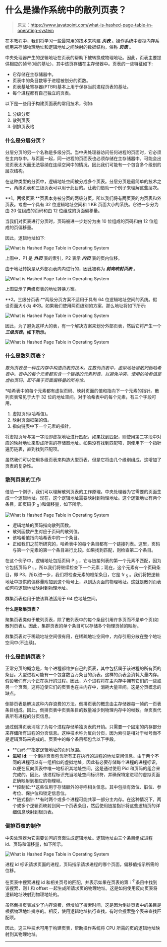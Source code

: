 # 什么是操作系统中的散列页表？

> 原文：<https://www.javatpoint.com/what-is-hashed-page-table-in-operating-system>

在本教程中，我们将学习一些最常用的技术来构建 ***页表*** 。操作系统中虚拟内存系统用来存储物理地址和逻辑地址之间映射的数据结构，俗称 ***页表*** 。

中央处理器产生的逻辑地址在页表的帮助下被转换成物理地址。因此，页表主要提供相应的帧号(帧的基址)，其中该页存储在主存储器中。页表的一些特征如下:

*   它存储在主存储器中。
*   页表中的条目数等于进程被划分的页数。
*   页表基址寄存器(PTBR)基本上用于保存当前进程页表的基址。
*   每个进程都有自己独立的页表。

以下是一些用于构建页面表的常用技术，例如:

1.  分级分页
2.  散列页表
3.  倒排页表格

### 什么是分层分页？

分层分页的另一个名称是多级分页。当中央处理器访问任何进程的页面时，它必须在主内存中。与页面一起，同一进程的页面表也必须存储在主存储器中。可能会出现页表太大而无法容纳在连续空间中的情况，因此我们可能有一个包含多个级别的层次结构。

在这种类型的分页中，逻辑地址空间被分成多个页表。分层分页是最简单的技术之一，两级页表和三级页表可以用于此目的。让我们借助一个例子来理解这些层次。

**1。两级页表:**页表本身被分页的两级分页。所以我们将有两页表的内页表和外页表。考虑一个具有 32 位逻辑地址空间和 1 KB 页面大小的系统。它进一步分为由 20 位组成的页码和由 12 位组成的页面偏移量。

当我们对页表进行分页时，页码被进一步划分为由 10 位组成的页码和由 12 位组成的页偏移量。

因此，逻辑地址如下:

![What is Hashed Page Table in Operating System](img/ea1839b853657ca175d97034a491c820.png)

上图中，P1 是 ***外页*** 表的索引，P2 表示 ***内页*** 表的页内位移。

由于地址转换是从外部页表向内进行的，因此被称为 ***前向映射页表*** 。

![What is Hashed Page Table in Operating System](img/4989ddccac3f970020b3afc984e2db2b.png)

上图显示了两级页表的地址转换方案。

**2。三级分页表:**两级分页方案不适用于具有 64 位逻辑地址空间的系统。假设页面大小为 4KB。如果我们使用两页级别的方案，那么地址将如下所示:

![What is Hashed Page Table in Operating System](img/f8e91cb0fd8135222281ad64805aac00.png)

因此，为了避免这样大的表，有一个解决方案来划分外部页表，然后它将产生一个 ***三级页表*，如下所示。**

![What is Hashed Page Table in Operating System](img/4e10e3e2c585db0df7ab5deeb57b84b9.png)

### 什么是散列页表？

*散列页表是一种在内存中构造页表的技术。在散列页表中，虚拟地址被散列到哈希表中。表中的每个元素都包含一个链接的元素列表，以避免冲突。使用的哈希值是虚拟页码，即不属于页面偏移量的所有位。*

 *哈希表中的每个元素都有虚拟页码、映射页面的值和指向下一个元素的指针。散列页表常见于大于 32 位的地址空间。对于哈希表中的每个元素，有三个字段可用，

1.  虚拟页码(哈希值)。
2.  映射页面框架的值。
3.  指向链表中下一个元素的指针。

将虚拟页号与第一字段即虚拟地址进行匹配，如果找到匹配，则使用第二字段中对应的映射地址来形成所需的存储器地址。如果没有找到匹配项，则使用下一个指针遍历链表，直到找到匹配项。

虽然我们可以使用多级页表来构造大型页表，但是它将由几个级别组成，这增加了页表的复杂性。

### 散列页表的工作

借助一个例子，我们可以理解散列页表的工作原理。中央处理器为它需要的页面生成一个逻辑地址。现在，这个逻辑地址需要映射到物理地址。这个逻辑地址有两个条目，即页码(P <sub>3</sub> )和偏移量，如下所示。

![What is Hashed Page Table in Operating System](img/f68912aa928818586cdfbe54c7fbcd72.png)

*   逻辑地址的页码指向散列函数。
*   散列函数产生对应于页码的散列值。
*   该哈希值指向哈希表中的一个条目。
*   正如我们之前所研究的，哈希表中的每个条目都有一个链接列表。这里，页码与第一个元素的第一个条目进行比较。如果找到匹配，则检查第二个条目。

在这个例子中，逻辑地址包括页码 P <sub>3</sub> ，它与链接列表的第一个元素不匹配，因为它包括页码 P <sub>1</sub> 。所以我们将继续检查下一个元素；现在，这个元素有一个页码条目，即 P3，所以进一步，我们将检查元素的框架条目，它是 fr <sub>5</sub> 。我们将把逻辑地址中提供的偏移量附加到这个帧号上，以到达页面的物理地址。这就是散列页表如何将逻辑地址映射到物理地址。

群集页表也用于使该算法适用于 64 位地址空间。

**什么是聚集页表？**

聚集页表类似于散列页表，除了散列表中的每个条目引用许多页而不是单个页(如散列页表)。因此，集群页表的单个条目可以存储多个物理页帧的映射。

群集页表对于稀疏地址空间很有用，在稀疏地址空间中，内存引用分散在整个地址空间中(不连续)。

### 什么是倒排页表？

正常分页的概念是，每个进程都维护自己的页表，其中包括属于该进程的所有页的条目。大型进程可能有一个包含数百万条目的页表。这样的页表会消耗大量内存。假设我们有六个正在执行的过程。因此，六个进程将在主内存中拥有它们的一些或另一个页面，这将迫使它们的页表也在主内存中，消耗大量空间。这是分页概念的缺点。

倒排页表是解决这种内存浪费的方法。倒排页表的概念由主存储器每一帧的一页表条目组成。因此，倒排页表中页表条目的数量减少到物理内存中的帧数。单页表代表所有进程的分页信息。

通过倒排页表消除了为每个进程存储单独页表的开销。只需要一个固定的内存部分来存储所有进程的分页信息。这种技术称为反向分页，因为索引是相对于帧号而不是逻辑页码来完成的。页表中的每个条目都包含以下字段。

*   **页码:**指定逻辑地址的页码范围。
*   **进程 id:** 一个倒排页表包含所有正在执行的进程的地址空间信息。由于两个不同的进程可以有一组相似的虚拟地址，因此有必要存储每个进程的进程标识，以便在反向页表中唯一地标识其地址空间。这是通过使用 Pid 和页码的组合来完成的。因此，该进程标识充当地址空间标识符，并确保特定进程的虚拟页面正确映射到相应的物理帧。
*   **控制位:**这些位用于存储额外的寻呼相关信息。其中包括有效位、脏位、参考位、保护位和锁定信息位。
*   **链式指针:**有时两个或多个进程可能共享一部分主内存。在这种情况下，两个或多个逻辑页映射到同一个页表条目，然后使用链接指针将这些逻辑页的详细信息映射到根页表。

### 倒排页表的制作

中央处理器为它需要访问的页面生成逻辑地址。逻辑地址由三个条目组成进程 id、页码和偏移量，如下所示。

![What is Hashed Page Table in Operating System](img/951a7a1704c3876e3599cc8da097d20b.png)

进程 id 标识请求页面的进程，页码指示请求进程的哪个页面，偏移值指示所需的位移。

在页表中搜索进程 id 和相关页号的匹配，并表示如果在页表的第 i <sup>个</sup>条目中找到该搜索，则 I 和 offset 一起生成所请求页的物理地址。这是如何使用反向页表将逻辑地址映射到物理地址的。

虽然倒排页表减少了内存浪费，但增加了搜索时间，这是因为倒排页表中的条目是根据物理地址排序的。相反，使用逻辑地址执行查找。有时会搜索整个表来查找匹配项。

因此，这三种技术可用于构建页表，帮助操作系统将 CPU 所需的页的逻辑地址映射到其物理地址。

* * **